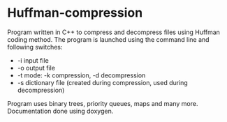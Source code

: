 # Huffman-compression

Program written in C++ to compress and decompress files using Huffman coding method.
The program is launched using the command line and following switches:
* -i input file
* -o output file
* -t mode: -k compression, -d decompression
* -s dictionary file (created during compression, used during decompression)

Program uses binary trees, priority queues, maps and many more. Documentation done using doxygen.
